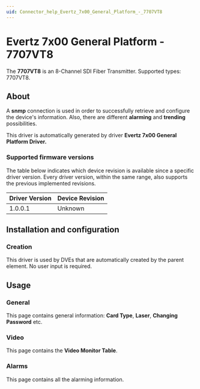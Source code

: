 ```yaml
---
uid: Connector_help_Evertz_7x00_General_Platform_-_7707VT8
---
```


# Evertz 7x00 General Platform - 7707VT8

The **7707VT8** is an 8-Channel SDI Fiber Transmitter. Supported types: 7707VT8.

## About

A **snmp** connection is used in order to successfully retrieve and configure the device's information. Also, there are different **alarming** and **trending** possibilities.

This driver is automatically generated by driver **Evertz 7x00 General Platform Driver.**

### Supported firmware versions

The table below indicates which device revision is available since a specific driver version. Every driver version, within the same range, also supports the previous implemented revisions.

| **Driver Version** | **Device Revision** |
|--------------------|---------------------|
| 1.0.0.1            | Unknown             |

## Installation and configuration

### Creation

This driver is used by DVEs that are automatically created by the parent element. No user input is required.

## Usage

### General

This page contains general information: **Card Type**, **Laser**, **Changing Password** etc.

### Video

This page contains the **Video Monitor Table**.

### Alarms

This page contains all the alarming information.
